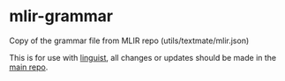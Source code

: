 # mlir-grammar
Copy of the grammar file from MLIR repo (utils/textmate/mlir.json)

This is for use with [linguist](https://github.com/github/linguist), all
changes or updates should be made in the [main repo](https://github.com/llvm/llvm-project/tree/main/mlir/utils/textmate).
